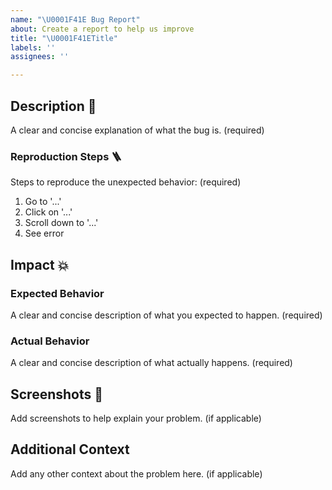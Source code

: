```yaml
---
name: "\U0001F41E Bug Report"
about: Create a report to help us improve
title: "\U0001F41ETitle"
labels: ''
assignees: ''

---
```


## Description 💬
A clear and concise explanation of what the bug is. (required)

### Reproduction Steps 🪜
Steps to reproduce the unexpected behavior: (required)
1. Go to '...'
2. Click on '...'
3. Scroll down to '...'
4. See error

## Impact 💥

### Expected Behavior
A clear and concise description of what you expected to happen. (required)

### Actual Behavior
A clear and concise description of what actually happens. (required)

## Screenshots 📸
Add screenshots to help explain your problem. (if applicable)

## Additional Context 
Add any other context about the problem here. (if applicable)
